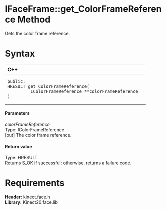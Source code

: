 IFaceFrame::get\_ColorFrameReference Method  
===========================================  

Gets the color frame reference. <span id="syntaxSection"></span>

Syntax  
======  

<table>
<colgroup>
<col width="100%" />
</colgroup>
<thead>
<tr class="header">
<th align="left">C++</th>
</tr>
</thead>
<tbody>
<tr class="odd">
<td align="left"><pre><code>public:  
HRESULT get_ColorFrameReference(  
         IColorFrameReference **colorFrameReference  
)</code></pre></td>
</tr>
</tbody>
</table>

<span id="ID4EG"></span>
#### Parameters  

*colorFrameReference*    
Type: IColorFrameReference  
[out] The color frame reference.  

<span id="ID4EP"></span>
#### Return value  

Type: HRESULT  
Returns S\_OK if successful; otherwise, returns a failure code.  

<span id="requirements"></span>

Requirements  
============  

**Header:** kinect.face.h  
**Library:** Kinect20.face.lib  



<!--Please do not edit the data in the comment block below.-->
<!--
TOCTitle : get_ColorFrameReference Method
RLTitle : IFaceFrame::get_ColorFrameReference Method
KeywordK : get_ColorFrameReference method
KeywordK : IFaceFrame::get_ColorFrameReference method
KeywordF : IFaceFrame::get_ColorFrameReference
KeywordF : get_ColorFrameReference
KeywordF : Microsoft.Kinect.face.IFaceFrame.get_ColorFrameReference(IColorFrameReference@)
KeywordA : M:Microsoft.Kinect.face.IFaceFrame.get_ColorFrameReference(IColorFrameReference@)
AssetID : M:Microsoft.Kinect.face.IFaceFrame.get_ColorFrameReference(IColorFrameReference@)
Locale : en-us
CommunityContent : 1
APIType : Managed
APILocation : 
APIName : Microsoft.Kinect.face.IFaceFrame::get_ColorFrameReference
TargetOS : Windows
TopicType : kbSyntax
DevLang : C++
DocSet : K4Wv2
ProjType : K4Wv2Proj
Technology : Kinect for Windows
Product : Kinect for Windows SDK v2
productversion : 20
-->
